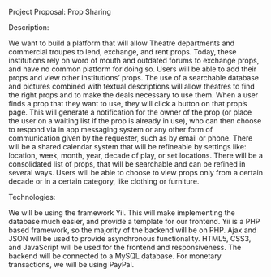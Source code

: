 Project Proposal: Prop Sharing

Description:

We want to build a platform that will allow Theatre departments and commercial troupes to lend, exchange, and rent props. Today, these institutions rely on word of mouth and outdated forums to exchange props, and have no common platform for doing so. Users will be able to add their props and view other institutions’ props. The use of a searchable database and pictures combined with textual descriptions will allow theatres to find the right props and to make the deals necessary to use them. When a user finds a prop that they want to use, they will click a button on that prop’s page. This will generate a notification for the owner of the prop (or place the user on a waiting list if the prop is already in use), who can then choose to respond via in app messaging system or any other form of communication given by the requester, such as by email or phone. There will be a shared calendar system that will be refineable by settings like: location, week, month, year, decade of play, or set locations. There will be a consolidated list of props, that will be searchable and can be refined in several ways. Users will be able to choose to view props only from a certain decade or in a certain category, like clothing or furniture.


Technologies:

We will be using the framework Yii. This will make implementing the database much easier, and provide a template for our frontend. Yii is a PHP based framework, so the majority of the backend will be on PHP. Ajax and JSON will be used to provide asynchronous functionality. HTML5, CSS3, and JavaScript will be used for the frontend and responsiveness. The backend will be connected to a MySQL database. For monetary transactions, we will be using PayPal.
